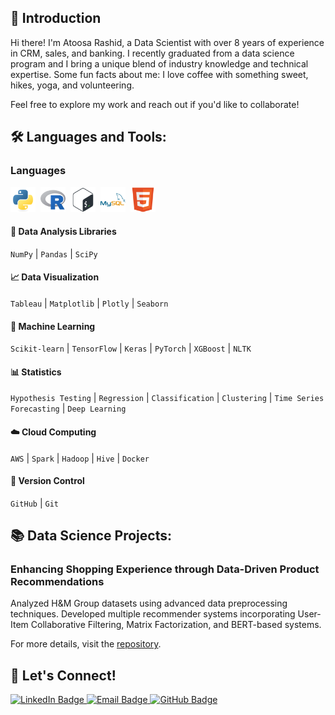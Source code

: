 ## 👋 Introduction

Hi there! I'm Atoosa Rashid, a Data Scientist with over 8 years of experience in CRM, sales, and banking. I recently graduated from a data science program and I bring a unique blend of industry knowledge and technical expertise. Some fun facts about me: I love coffee with something sweet, hikes, yoga, and volunteering. 

Feel free to explore my work and reach out if you'd like to collaborate!

## 🛠️ Languages and Tools:

### Languages
<div>
  <img src="https://raw.githubusercontent.com/devicons/devicon/master/icons/python/python-original.svg" title="Python" alt="Python" width="40" height="40"/>&nbsp;
  <img src="https://raw.githubusercontent.com/devicons/devicon/master/icons/r/r-original.svg" title="R" alt="R" width="40" height="40"/>&nbsp;
  <img src="https://raw.githubusercontent.com/devicons/devicon/master/icons/bash/bash-original.svg" title="Bash" alt="Bash" width="40" height="40"/>&nbsp;
  <img src="https://raw.githubusercontent.com/devicons/devicon/master/icons/mysql/mysql-original-wordmark.svg" title="MySQL" alt="MySQL" width="40" height="40"/>&nbsp;
  <img src="https://raw.githubusercontent.com/devicons/devicon/master/icons/html5/html5-original.svg" title="HTML" alt="HTML" width="40" height="40"/>&nbsp;
</div>

#### 🔢 Data Analysis Libraries
`NumPy` | `Pandas` | `SciPy`

#### 📈 Data Visualization
`Tableau` | `Matplotlib` | `Plotly` | `Seaborn`

#### 🤖 Machine Learning
`Scikit-learn` | `TensorFlow` | `Keras` | `PyTorch` | `XGBoost` | `NLTK`

#### 📊 Statistics
`Hypothesis Testing` | `Regression` | `Classification` | `Clustering` | `Time Series Forecasting` | `Deep Learning`

#### ☁️ Cloud Computing
`AWS` | `Spark` | `Hadoop` | `Hive` | `Docker`

#### 🔧 Version Control
`GitHub` | `Git`


## 📚 Data Science Projects:

### Enhancing Shopping Experience through Data-Driven Product Recommendations

Analyzed H&M Group datasets using advanced data preprocessing techniques. Developed multiple recommender systems incorporating User-Item Collaborative Filtering, Matrix Factorization, and BERT-based systems.

For more details, visit the [repository](https://github.com/atoosa-r/hm-recommendation-system).

## 🔗 Let's Connect! 

<div id="badges">
  <a href="https://www.linkedin.com/in/atoosarashid/">
    <img src="https://img.shields.io/badge/LinkedIn-blue?style=for-the-badge&logo=linkedin&logoColor=white" alt="LinkedIn Badge"/>
  </a>
  <a href="mailto:atoosarashid@gmail.com">
    <img src="https://img.shields.io/badge/Email-red?style=for-the-badge&logo=gmail&logoColor=white" alt="Email Badge"/>
  </a>
  <a href="https://github.com/atoosa-r">
    <img src="https://img.shields.io/badge/GitHub-black?style=for-the-badge&logo=github&logoColor=white" alt="GitHub Badge"/>
  </a>
</div>
